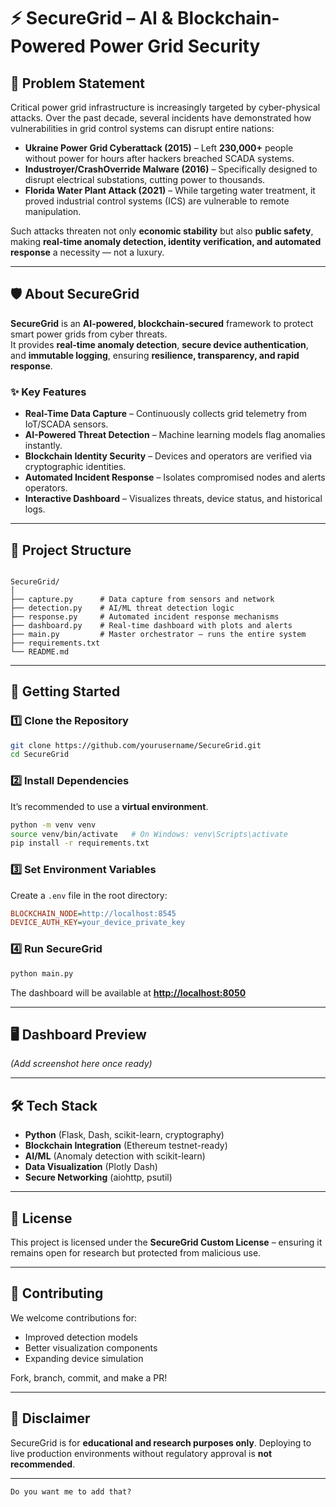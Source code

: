 # ⚡ SecureGrid – AI & Blockchain-Powered Power Grid Security

## 🚨 Problem Statement

Critical power grid infrastructure is increasingly targeted by cyber-physical attacks. Over the past decade, several incidents have demonstrated how vulnerabilities in grid control systems can disrupt entire nations:

- **Ukraine Power Grid Cyberattack (2015)** – Left **230,000+** people without power for hours after hackers breached SCADA systems.
- **Industroyer/CrashOverride Malware (2016)** – Specifically designed to disrupt electrical substations, cutting power to thousands.
- **Florida Water Plant Attack (2021)** – While targeting water treatment, it proved industrial control systems (ICS) are vulnerable to remote manipulation.

Such attacks threaten not only **economic stability** but also **public safety**, making **real-time anomaly detection, identity verification, and automated response** a necessity — not a luxury.

---

## 🛡 About SecureGrid

**SecureGrid** is an **AI-powered, blockchain-secured** framework to protect smart power grids from cyber threats.  
It provides **real-time anomaly detection**, **secure device authentication**, and **immutable logging**, ensuring **resilience, transparency, and rapid response**.

### ✨ Key Features
- **Real-Time Data Capture** – Continuously collects grid telemetry from IoT/SCADA sensors.
- **AI-Powered Threat Detection** – Machine learning models flag anomalies instantly.
- **Blockchain Identity Security** – Devices and operators are verified via cryptographic identities.
- **Automated Incident Response** – Isolates compromised nodes and alerts operators.
- **Interactive Dashboard** – Visualizes threats, device status, and historical logs.

---

## 📂 Project Structure

```

SecureGrid/
│
├── capture.py      # Data capture from sensors and network
├── detection.py    # AI/ML threat detection logic
├── response.py     # Automated incident response mechanisms
├── dashboard.py    # Real-time dashboard with plots and alerts
├── main.py         # Master orchestrator – runs the entire system
├── requirements.txt
└── README.md

````

---

## 🚀 Getting Started

### 1️⃣ Clone the Repository
```bash
git clone https://github.com/yourusername/SecureGrid.git
cd SecureGrid
````

### 2️⃣ Install Dependencies

It’s recommended to use a **virtual environment**.

```bash
python -m venv venv
source venv/bin/activate   # On Windows: venv\Scripts\activate
pip install -r requirements.txt
```

### 3️⃣ Set Environment Variables

Create a `.env` file in the root directory:

```ini
BLOCKCHAIN_NODE=http://localhost:8545
DEVICE_AUTH_KEY=your_device_private_key
```

### 4️⃣ Run SecureGrid

```bash
python main.py
```

The dashboard will be available at **[http://localhost:8050](http://localhost:8050)**

---

## 🖥 Dashboard Preview

*(Add screenshot here once ready)*

---

## 🛠 Tech Stack

* **Python** (Flask, Dash, scikit-learn, cryptography)
* **Blockchain Integration** (Ethereum testnet-ready)
* **AI/ML** (Anomaly detection with scikit-learn)
* **Data Visualization** (Plotly Dash)
* **Secure Networking** (aiohttp, psutil)

---

## 📜 License

This project is licensed under the **SecureGrid Custom License** – ensuring it remains open for research but protected from malicious use.

---

## 🤝 Contributing

We welcome contributions for:

* Improved detection models
* Better visualization components
* Expanding device simulation

Fork, branch, commit, and make a PR!

---

## 📢 Disclaimer

SecureGrid is for **educational and research purposes only**.
Deploying to live production environments without regulatory approval is **not recommended**.

---

```
Do you want me to add that?
```
